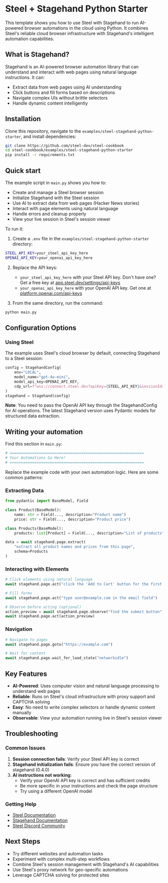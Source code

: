 # Steel + Stagehand Python Starter

This template shows you how to use Steel with Stagehand to run AI-powered browser automations in the cloud using Python. It combines Steel's reliable cloud browser infrastructure with Stagehand's intelligent automation capabilities.

## What is Stagehand?

Stagehand is an AI-powered browser automation library that can understand and interact with web pages using natural language instructions. It can:

- Extract data from web pages using AI understanding
- Click buttons and fill forms based on descriptions
- Navigate complex UIs without brittle selectors
- Handle dynamic content intelligently

## Installation

Clone this repository, navigate to the `examples/steel-stagehand-python-starter`, and install dependencies:

```bash
git clone https://github.com/steel-dev/steel-cookbook
cd steel-cookbook/examples/steel-stagehand-python-starter
pip install -r requirements.txt
```

## Quick start

The example script in `main.py` shows you how to:

- Create and manage a Steel browser session
- Initialize Stagehand with the Steel session
- Use AI to extract data from web pages (Hacker News stories)
- Interact with page elements using natural language
- Handle errors and cleanup properly
- View your live session in Steel's session viewer

To run it:

1. Create a `.env` file in the `examples/steel-stagehand-python-starter` directory:

```bash
STEEL_API_KEY=your_steel_api_key_here
OPENAI_API_KEY=your_openai_api_key_here
```

2. Replace the API keys:

   - `your_steel_api_key_here` with your Steel API key. Don't have one? Get a free key at [app.steel.dev/settings/api-keys](https://app.steel.dev/settings/api-keys)
   - `your_openai_api_key_here` with your OpenAI API key. Get one at [platform.openai.com/api-keys](https://platform.openai.com/api-keys)

3. From the same directory, run the command:

```bash
python main.py
```

## Configuration Options

### Using Steel

The example uses Steel's cloud browser by default, connecting Stagehand to a Steel session:

```python
config = StagehandConfig(
    env="LOCAL",
    model_name="gpt-4o-mini",
    model_api_key=OPENAI_API_KEY,
    cdp_url=f"wss://connect.steel.dev?apiKey={STEEL_API_KEY}&sessionId={session.id}",
)
stagehand = Stagehand(config)
```

**Note**: You need to pass the OpenAI API key through the StagehandConfig for AI operations. The latest Stagehand version uses Pydantic models for structured data extraction.

## Writing your automation

Find this section in `main.py`:

```python
# ============================================================
# Your Automations Go Here!
# ============================================================
```

Replace the example code with your own automation logic. Here are some common patterns:

### Extracting Data

```python
from pydantic import BaseModel, Field

class Product(BaseModel):
    name: str = Field(..., description="Product name")
    price: str = Field(..., description="Product price")

class Products(BaseModel):
    products: list[Product] = Field(..., description="List of products")

data = await stagehand.page.extract(
    "extract all product names and prices from this page",
    schema=Products
)
```

### Interacting with Elements

```python
# Click elements using natural language
await stagehand.page.act("click the 'Add to Cart' button for the first product")

# Fill forms
await stagehand.page.act("type user@example.com in the email field")

# Observe before acting (optional)
action_preview = await stagehand.page.observe("find the submit button")
await stagehand.page.act(action_preview)
```

### Navigation

```python
# Navigate to pages
await stagehand.page.goto("https://example.com")

# Wait for content
await stagehand.page.wait_for_load_state("networkidle")
```

## Key Features

- **AI-Powered**: Uses computer vision and natural language processing to understand web pages
- **Reliable**: Runs on Steel's cloud infrastructure with proxy support and CAPTCHA solving
- **Easy**: No need to write complex selectors or handle dynamic content manually
- **Observable**: View your automation running live in Steel's session viewer

## Troubleshooting

### Common Issues

1. **Session connection fails**: Verify your Steel API key is correct
2. **Stagehand initialization fails**: Ensure you have the correct version of stagehand (0.4.0)
3. **AI instructions not working**:
   - Verify your OpenAI API key is correct and has sufficient credits
   - Be more specific in your instructions and check the page structure
   - Try using a different OpenAI model

### Getting Help

- [Steel Documentation](https://docs.steel.dev)
- [Stagehand Documentation](https://docs.stagehand.dev)
- [Steel Discord Community](https://discord.gg/steel)

## Next Steps

- Try different websites and automation tasks
- Experiment with complex multi-step workflows
- Combine Steel's session management with Stagehand's AI capabilities
- Use Steel's proxy network for geo-specific automations
- Leverage CAPTCHA solving for protected sites

